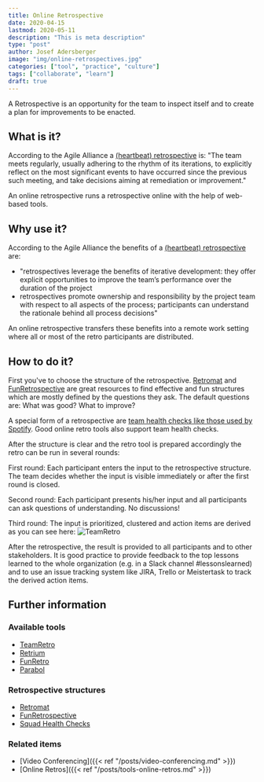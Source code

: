 ```yaml
---
title: Online Retrospective
date: 2020-04-15
lastmod: 2020-05-11
description: "This is meta description"
type: "post"
author: Josef Adersberger
image: "img/online-retrospectives.jpg"
categories: ["tool", "practice", "culture"]
tags: ["collaborate", "learn"]
draft: true
---
```


A Retrospective is an opportunity for the team to inspect itself and to create a plan for improvements to be enacted.

<!--more-->

## What is it?

According to the Agile Alliance a [(heartbeat) retrospective](https://www.agilealliance.org/glossary/heartbeatretro/) is: "The team meets regularly, usually adhering to the rhythm of its iterations, to explicitly reflect on the most significant events to have occurred since the previous such meeting, and take decisions aiming at remediation or improvement."

An online retrospective runs a retrospective online with the help of web-based tools.
 
## Why use it?

According to the Agile Alliance the benefits of a [(heartbeat) retrospective](https://www.agilealliance.org/glossary/heartbeatretro/) are:
 * "retrospectives leverage the benefits of iterative development: they offer explicit opportunities to improve the team’s performance over the duration of the project
 * retrospectives promote ownership and responsibility by the project team with respect to all aspects of the process; participants can understand the rationale behind all process decisions"
 
An online retrospective transfers these benefits into a remote work setting where all or most of the retro participants are distributed.

## How to do it?

First you've to choose the structure of the retrospective. [Retromat](https://retromat.org/en) and [FunRetrospective](https://www.funretrospectives.com) are great resources to find effective and fun structures which are mostly defined by the questions they ask. The default questions are: What was good? What to improve? 
   
A special form of a retrospective are [team health checks like those used by Spotify](https://labs.spotify.com/2014/09/16/squad-health-check-model). Good online retro tools also support team health checks.

After the structure is clear and the retro tool is prepared accordingly the retro can be run in several rounds:

First round: Each participant enters the input to the retrospective structure. The team decides whether the input is visible immediately or after the first round is closed.

Second round: Each participant presents his/her input and all participants can ask questions of understanding. No discussions!

Third round: The input is prioritized, clustered and action items are derived as you can see here:
![TeamRetro](/img/online-retro.jpg)


After the retrospective, the result is provided to all participants and to other stakeholders. It is good practice to provide feedback to the top lessons learned to the whole organization (e.g. in a Slack channel #lessonslearned) and to use an issue tracking system like JIRA, Trello or Meistertask to track the derived action items.
   
## Further information

### Available tools

 * [TeamRetro](https://www.teamretro.com)
 * [Retrium](https://www.retrium.com)
 * [FunRetro](https://funretro.io)
 * [Parabol](https://www.parabol.co)
 
### Retrospective structures
 * [Retromat](https://retromat.org/en)
 * [FunRetrospective](https://www.funretrospectives.com)
 * [Squad Health Checks](https://labs.spotify.com/2014/09/16/squad-health-check-model)

### Related items

* [Video Conferencing]({{< ref "/posts/video-conferencing.md" >}})
* [Online Retros]({{< ref "/posts/tools-online-retros.md" >}})



